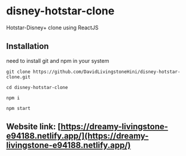 # disney-hotstar-clone

Hotstar-Disney+ clone using ReactJS

## Installation

need to install git and npm in your system

```
git clone https://github.com/DavidLivingstoneHini/disney-hotstar-clone.git

cd disney-hotstar-clone

npm i

npm start

```
## Website link: [https://dreamy-livingstone-e94188.netlify.app/](https://dreamy-livingstone-e94188.netlify.app/)
